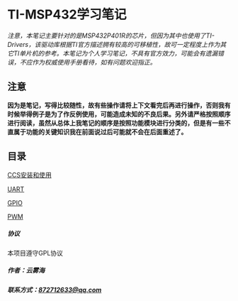 # TI-MSP432学习笔记

*注意，本笔记主要针对的是MSP432P401R的芯片，但因为其中也使用了TI-Drivers，该驱动库根据TI官方描述拥有较高的可移植性，故可一定程度上作为其它TI单片机的参考。本笔记为个人学习笔记，不具有官方效力，可能会有遗漏错误，不应作为权威使用手册看待，如有问题欢迎指正。*

## 注意

**因为是笔记，写得比较随性，故有些操作请将上下文看完后再进行操作，否则我有时候举得例子是为了作反例使用，可能造成未知的不良后果。另外请严格按照顺序进行阅读，虽然从总体上我笔记的顺序是按照功能模块进行分类的，但是有一些不直属于功能的关键知识我在前面说过后可能就不会在后面重述了。**

## 目录

[CCS安装和使用](./doc/START.md)

[UART](./doc/UART.md)

[GPIO](./doc/GPIO.md)

[PWM](./doc/PWM.md)

##### 协议

本项目遵守GPL协议

##### 作者：云雾海

##### 联系方式：872712633@qq.com

